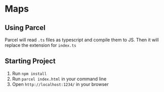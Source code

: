 # Maps

## Using Parcel

Parcel will read `.ts` files as typescript and compile them to JS. Then it will replace the extension for `index.ts`

## Starting Project

1. Run `npm install`
2. Run `parcel index.html` in your command line
3. Open `http://localhost:1234/` in your browser
